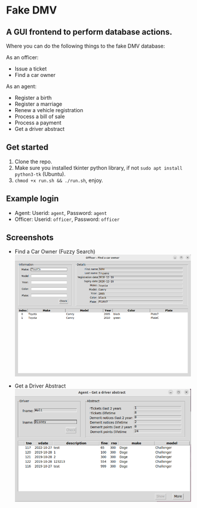 # Fake DMV

## A GUI frontend to perform database actions.

Where you can do the following things to the fake DMV database:  

As an officer:
* Issue a ticket
* Find a car owner

As an agent:
* Register a birth
* Register a marriage
* Renew a vehicle registration
* Process a bill of sale
* Process a payment
* Get a driver abstract

## Get started
1. Clone the repo.
2. Make sure you installed tkinter python library, if not ```sudo apt install python3-tk``` (Ubuntu).
3. ```chmod +x run.sh && ./run.sh```, enjoy.

## Example login
* Agent: Userid: ```agent```, Password: ```agent```
* Officer: Userid: ```officer```, Password: ```officer```

## Screenshots
* Find a Car Owner (Fuzzy Search)
![FindaCarOwner](https://github.com/AcidCannon/fake-dmv/raw/main/Screenshots/findowner.png)  

* Get a Driver Abstract  
![GetaDriverAbstract](https://github.com/AcidCannon/fake-dmv/raw/main/Screenshots/driverabstract.png)  

